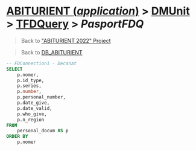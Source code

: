 # [ABITURIENT (*application*)](../../app_abiturient_2022.md) > [DMUnit](../DMUnit.md) > [TFDQuery](TDFQuery.md) > *PasportFDQ*

> Back to ["ABITURIENT 2022" Project](/README.md)

> Back to [DB_ABITURIENT](../../../db/db_abiturient_2022.md)

```sql
-- FDConnection1 - Decanat
SELECT
    p.nomer,
    p.id_type,
    p.series,
    p.number,
    p.personal_number,
    p.date_give,
    p.date_valid,
    p.who_give,
    p.n_region
FROM
    personal_docum AS p
ORDER BY
    p.nomer
```